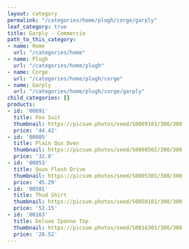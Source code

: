 ```yaml
---
layout: category
permalink: "/categories/home/plugh/corge/garply"
leaf_category: true
title: Garply - Commercia
path_to_this_category:
- name: Home
  url: "/categories/home"
- name: Plugh
  url: "/categories/home/plugh"
- name: Corge
  url: "/categories/home/plugh/corge"
- name: Garply
  url: "/categories/home/plugh/corge/garply"
child_categories: []
products:
- id: '00691'
  title: Foo Suit
  thumbnail: https://picsum.photos/seed/S0069101/300/300
  price: '44.42'
- id: '00805'
  title: Plain Qux Oven
  thumbnail: https://picsum.photos/seed/S0080502/300/300
  price: '32.8'
- id: '00053'
  title: Quux Flash Drive
  thumbnail: https://picsum.photos/seed/S0005301/300/300
  price: '45.29'
- id: '00501'
  title: Thud Shirt
  thumbnail: https://picsum.photos/seed/S0050101/300/300
  price: '52.15'
- id: '00163'
  title: Deluxe Iponno Top
  thumbnail: https://picsum.photos/seed/S0016301/300/300
  price: '28.52'
---
```

